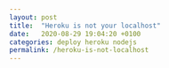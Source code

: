 ```yaml
---
layout: post
title:  "Heroku is not your localhost"
date:   2020-08-29 19:04:20 +0100
categories: deploy heroku nodejs 
permalink: /heroku-is-not-localhost
---
```


